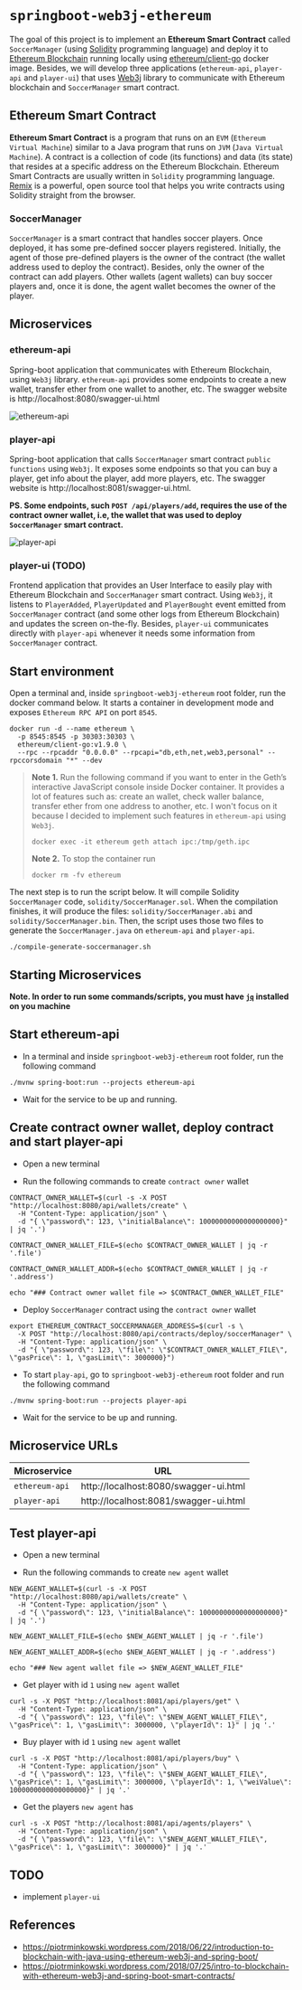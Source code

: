 # `springboot-web3j-ethereum`

The goal of this project is to implement an **Ethereum Smart Contract** called `SoccerManager` (using
[Solidity](https://solidity.readthedocs.io/en/latest) programming language) and deploy it to
[Ethereum Blockchain](https://www.ethereum.org) running locally using
[ethereum/client-go](https://github.com/ethereum/go-ethereum) docker image. Besides, we will develop three applications
(`ethereum-api`, `player-api` and `player-ui`) that uses [Web3j](https://docs.web3j.io/getting_started.html)
library to communicate with Ethereum blockchain and `SoccerManager` smart contract.

## Ethereum Smart Contract

**Ethereum Smart Contract** is a program that runs on an `EVM` (`Ethereum Virtual Machine`) similar to a Java program that
runs on `JVM` (`Java Virtual Machine`). A contract is a collection of code (its functions) and data (its state) that
resides at a specific address on the Ethereum Blockchain. Ethereum Smart Contracts are usually written in `Solidity`
programming language. [Remix](https://remix.ethereum.org) is a powerful, open source tool that helps you write contracts
using Solidity straight from the browser. 

### SoccerManager

`SoccerManager` is a smart contract that handles soccer players. Once deployed, it has some pre-defined
soccer players registered. Initially, the agent of those pre-defined players is the owner of the contract (the wallet
address used to deploy the contract). Besides, only the owner of the contract can add players. Other wallets (agent
wallets) can buy soccer players and, once it is done, the agent wallet becomes the owner of the player.

## Microservices

### ethereum-api

Spring-boot application that communicates with Ethereum Blockchain, using `Web3j` library. `ethereum-api` provides some
endpoints to create a new wallet, transfer ether from one wallet to another, etc. The swagger website is
http://localhost:8080/swagger-ui.html

![ethereum-api](images/ethereum-api.png)

### player-api

Spring-boot application that calls `SoccerManager` smart contract `public functions` using `Web3j`. It exposes some
endpoints so that you can buy a player, get info about the player, add more players, etc. The swagger website is
http://localhost:8081/swagger-ui.html.

**PS. Some endpoints, such `POST /api/players/add`, requires the use of the contract owner wallet, i.e, the wallet that
was used to deploy `SoccerManager` smart contract.**

![player-api](images/player-api.png)

### player-ui (TODO)

Frontend application that provides an User Interface to easily play with Ethereum Blockchain and `SoccerManager`
smart contract. Using `Web3j`, it listens to `PlayerAdded`, `PlayerUpdated` and `PlayerBought` event emitted from
`SoccerManager` contract (and some other logs from Ethereum Blockchain) and updates the screen on-the-fly. Besides,
`player-ui` communicates directly with `player-api` whenever it needs some information from `SoccerManager` contract.

## Start environment

Open a terminal and, inside `springboot-web3j-ethereum` root folder, run the docker command below. It starts a container
in development mode and exposes `Ethereum RPC API` on port `8545`.
```
docker run -d --name ethereum \
  -p 8545:8545 -p 30303:30303 \
  ethereum/client-go:v1.9.0 \
  --rpc --rpcaddr "0.0.0.0" --rpcapi="db,eth,net,web3,personal" --rpccorsdomain "*" --dev
```

> **Note 1.** Run the following command if you want to enter in the Geth’s interactive JavaScript console inside Docker
container. It provides a lot of features such as: create an wallet, check waller balance, transfer ether from one
address to another, etc. I won't focus on it because I decided to implement such features in `ethereum-api` using
`Web3j`.
> ```
> docker exec -it ethereum geth attach ipc:/tmp/geth.ipc
> ```
> **Note 2.** To stop the container run
> ```
> docker rm -fv ethereum
> ```

The next step is to run the script below. It will compile Solidity `SoccerManager` code, `solidity/SoccerManager.sol`.
When the compilation finishes, it will produce the files: `solidity/SoccerManager.abi` and `solidity/SoccerManager.bin`.
Then, the script uses those two files to generate the `SoccerManager.java` on `ethereum-api` and `player-api`. 
```
./compile-generate-soccermanager.sh
```

## Starting Microservices

**Note. In order to run some commands/scripts, you must have [`jq`](https://stedolan.github.io/jq) installed on you machine**

## Start ethereum-api

- In a terminal and inside `springboot-web3j-ethereum` root folder, run the following command 
```
./mvnw spring-boot:run --projects ethereum-api
```

- Wait for the service to be up and running.

## Create contract owner wallet, deploy contract and start player-api

- Open a new terminal

- Run the following commands to create `contract owner` wallet
```
CONTRACT_OWNER_WALLET=$(curl -s -X POST "http://localhost:8080/api/wallets/create" \
  -H "Content-Type: application/json" \
  -d "{ \"password\": 123, \"initialBalance\": 10000000000000000000}" | jq '.')

CONTRACT_OWNER_WALLET_FILE=$(echo $CONTRACT_OWNER_WALLET | jq -r '.file')

CONTRACT_OWNER_WALLET_ADDR=$(echo $CONTRACT_OWNER_WALLET | jq -r '.address')

echo "### Contract owner wallet file => $CONTRACT_OWNER_WALLET_FILE"
```

- Deploy `SoccerManager` contract using the `contract owner` wallet
```
export ETHEREUM_CONTRACT_SOCCERMANAGER_ADDRESS=$(curl -s \
  -X POST "http://localhost:8080/api/contracts/deploy/soccerManager" \
  -H "Content-Type: application/json" \
  -d "{ \"password\": 123, \"file\": \"$CONTRACT_OWNER_WALLET_FILE\", \"gasPrice\": 1, \"gasLimit\": 3000000}")
```

- To start `play-api`, go to `springboot-web3j-ethereum` root folder and run the following command 
```
./mvnw spring-boot:run --projects player-api
```

- Wait for the service to be up and running.

## Microservice URLs

| Microservice   | URL                                   |
| -------------- | ------------------------------------- |
| `ethereum-api` | http://localhost:8080/swagger-ui.html |
| `player-api`   | http://localhost:8081/swagger-ui.html |

## Test player-api

- Open a new terminal

- Run the following commands to create `new agent` wallet
```
NEW_AGENT_WALLET=$(curl -s -X POST "http://localhost:8080/api/wallets/create" \
  -H "Content-Type: application/json" \
  -d "{ \"password\": 123, \"initialBalance\": 10000000000000000000}" | jq '.')

NEW_AGENT_WALLET_FILE=$(echo $NEW_AGENT_WALLET | jq -r '.file')

NEW_AGENT_WALLET_ADDR=$(echo $NEW_AGENT_WALLET | jq -r '.address')

echo "### New agent wallet file => $NEW_AGENT_WALLET_FILE"
```

- Get player with id `1` using `new agent` wallet
```
curl -s -X POST "http://localhost:8081/api/players/get" \
  -H "Content-Type: application/json" \
  -d "{ \"password\": 123, \"file\": \"$NEW_AGENT_WALLET_FILE\", \"gasPrice\": 1, \"gasLimit\": 3000000, \"playerId\": 1}" | jq '.'
```

- Buy player with id `1` using `new agent` wallet
```
curl -s -X POST "http://localhost:8081/api/players/buy" \
  -H "Content-Type: application/json" \
  -d "{ \"password\": 123, \"file\": \"$NEW_AGENT_WALLET_FILE\", \"gasPrice\": 1, \"gasLimit\": 3000000, \"playerId\": 1, \"weiValue\": 1000000000000000000}" | jq '.'
```

- Get the players `new agent` has
```
curl -s -X POST "http://localhost:8081/api/agents/players" \
  -H "Content-Type: application/json" \
  -d "{ \"password\": 123, \"file\": \"$NEW_AGENT_WALLET_FILE\", \"gasPrice\": 1, \"gasLimit\": 3000000}" | jq '.'
```

## TODO

- implement `player-ui`

## References

- https://piotrminkowski.wordpress.com/2018/06/22/introduction-to-blockchain-with-java-using-ethereum-web3j-and-spring-boot/
- https://piotrminkowski.wordpress.com/2018/07/25/intro-to-blockchain-with-ethereum-web3j-and-spring-boot-smart-contracts/
